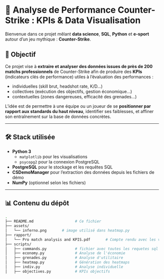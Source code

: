 # 🧠 Analyse de Performance Counter-Strike : KPIs & Data Visualisation

Bienvenue dans ce projet mêlant **data science**, **SQL**, **Python** et **e-sport** autour d’un jeu mythique : **Counter-Strike**.

## 🎯 Objectif

Ce projet vise à **extraire et analyser des données issues de près de 200 matchs professionnels** de Counter-Strike afin de produire des **KPIs** (indicateurs clés de performance) utiles à l’évaluation des performances :

- individuelles (skill brut, headshot rate, K/D…)
- collectives (exécution des objectifs, gestion économique…)
- contextuelles (zones dangereuses, efficacité des grenades…)

L’idée est de permettre à une équipe ou un joueur de se **positionner par rapport aux standards du haut niveau**, identifier ses faiblesses, et affiner son entraînement sur la base de données concrètes.

---

## 🛠️ Stack utilisée

- **Python 3**
  - `matplotlib` pour les visualisations
  - `psycopg2` pour la connexion PostgreSQL
- **PostgreSQL** pour le stockage et les requêtes SQL
- **CSDemoManager** pour l’extraction des données depuis les fichiers de démo
- **NumPy** (optionnel selon les fichiers)

---

## 📊 Contenu du dépôt

```bash
.
├── README.md                   # Ce fichier
├── assets/
│   └── inferno.png       # image utilisé dans heatmap.py
├── rapport/
│   └── Pro match analysis and KPIS.pdf       # Compte rendu avec les visuels + analyse
├── scripts/
│   ├── commands.py             # fichier avec toutes les requetes sql
│   ├── economy.py              # Analyse de l'économie
│   ├── grenades.py             # Analyse d'utilitaire
│   ├── heatmap.py              # Génération des heatmaps
│   ├── indiv.py                # Analyse individuelle
│   ├── objectives.py           # KPIs objectifs

